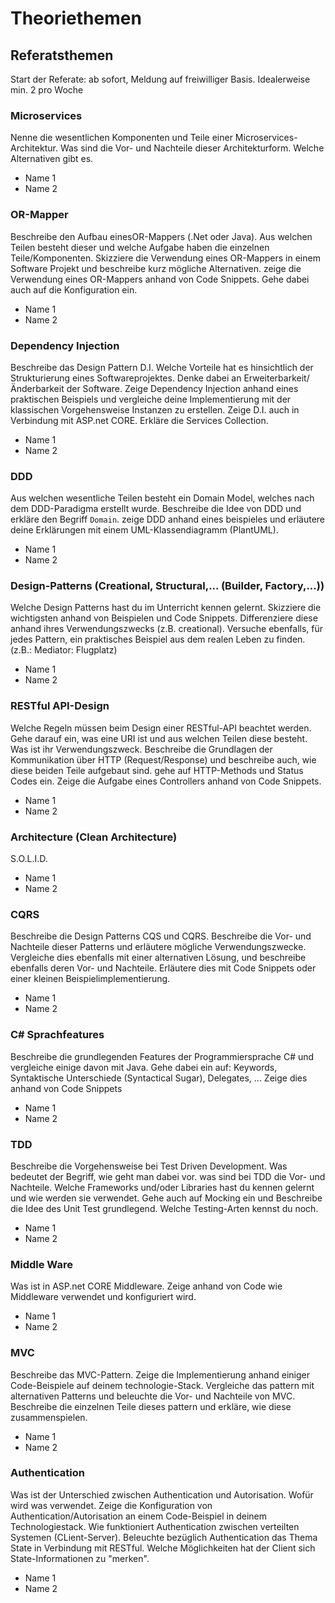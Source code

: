 # Theoriethemen

## Referatsthemen

Start der Referate: ab sofort, Meldung auf freiwilliger Basis. Idealerweise min. 2 pro Woche

### Microservices

Nenne die wesentlichen Komponenten und Teile einer Microservices-Architektur. Was sind die Vor- und Nachteile dieser Architekturform. Welche Alternativen gibt es.

  * Name 1
  * Name 2

### OR-Mapper

Beschreibe den Aufbau einesOR-Mappers (.Net oder Java). Aus welchen Teilen besteht dieser und welche Aufgabe haben die einzelnen Teile/Komponenten. Skizziere die Verwendung eines OR-Mappers in einem Software Projekt und beschreibe kurz mögliche Alternativen. zeige die Verwendung eines OR-Mappers anhand von Code Snippets. Gehe dabei auch auf die Konfiguration ein.

  * Name 1
  * Name 2

### Dependency Injection

Beschreibe das Design Pattern D.I. Welche Vorteile hat es hinsichtlich der Strukturierung eines Softwareprojektes. Denke dabei an Erweiterbarkeit/Änderbarkeit der Software. Zeige Dependency Injection anhand eines praktischen Beispiels und vergleiche deine Implementierung mit der klassischen Vorgehensweise Instanzen zu erstellen. Zeige D.I. auch in Verbindung mit ASP.net CORE. Erkläre die Services Collection.

  * Name 1
  * Name 2

### DDD

Aus welchen wesentliche Teilen besteht ein Domain Model, welches nach dem DDD-Paradigma erstellt wurde. Beschreibe die Idee von DDD und erkläre den Begriff `Domain`. zeige DDD anhand eines beispieles und erläutere deine Erklärungen mit einem UML-Klassendiagramm (PlantUML).
  
  * Name 1
  * Name 2

### Design-Patterns (Creational, Structural,... (Builder, Factory,...))

Welche Design Patterns hast du im Unterricht kennen gelernt. Skizziere die wichtigsten anhand von Beispielen und Code Snippets. Differenziere diese anhand ihres Verwendungszwecks (z.B. creational). Versuche ebenfalls, für jedes Pattern, ein praktisches Beispiel aus dem realen Leben zu finden. (z.B.: Mediator: Flugplatz)

  * Name 1
  * Name 2

### RESTful API-Design

Welche Regeln müssen beim Design einer RESTful-API beachtet werden. Gehe darauf ein, was eine URI ist und aus welchen Teilen diese besteht. Was ist ihr Verwendungszweck. Beschreibe die Grundlagen der Kommunikation über HTTP (Request/Response) und beschreibe auch, wie diese beiden Teile aufgebaut sind. gehe auf HTTP-Methods und Status Codes ein. Zeige die Aufgabe eines Controllers anhand von Code Snippets.

  * Name 1
  * Name 2

### Architecture (Clean Architecture)

S.O.L.I.D.

  * Name 1
  * Name 2

### CQRS

Beschreibe die Design Patterns CQS und CQRS. Beschreibe die Vor- und Nachteile dieser Patterns und erläutere mögliche Verwendungszwecke. Vergleiche dies ebenfalls mit einer alternativen Lösung, und beschreibe ebenfalls deren Vor- und Nachteile. Erläutere dies mit Code Snippets oder einer kleinen Beispielimplementierung.

  * Name 1
  * Name 2

### C# Sprachfeatures

Beschreibe die grundlegenden Features der Programmiersprache C# und vergleiche einige davon mit Java. Gehe dabei ein auf: Keywords, Syntaktische Unterschiede (Syntactical Sugar), Delegates, ... 
Zeige dies anhand von Code Snippets

  * Name 1
  * Name 2

### TDD

Beschreibe die Vorgehensweise bei Test Driven Development. Was bedeutet der Begriff, wie geht man dabei vor. was sind bei TDD die Vor- und Nachteile. Welche Frameworks und/oder Libraries hast du kennen gelernt und wie werden sie verwendet. Gehe auch auf Mocking ein und Beschreibe die Idee des Unit Test grundlegend. Welche Testing-Arten kennst du noch.

  * Name 1
  * Name 2

### Middle Ware

Was ist in ASP.net CORE Middleware. Zeige anhand von Code wie Middleware verwendet und konfiguriert wird.

  * Name 1
  * Name 2

### MVC

Beschreibe das MVC-Pattern. Zeige die Implementierung anhand einiger Code-Beispiele auf deinem technologie-Stack. Vergleiche das pattern mit alternativen Patterns und beleuchte die Vor- und Nachteile von MVC. Beschreibe die einzelnen Teile dieses pattern und erkläre, wie diese zusammenspielen.

  * Name 1
  * Name 2

### Authentication

Was ist der Unterschied zwischen Authentication und Autorisation. Wofür wird was verwendet. Zeige die Konfiguration von Authentication/Autorisation an einem Code-Beispiel in deinem Technologiestack. Wie funktioniert Authentication zwischen verteilten Systemen (CLient-Server). Beleuchte bezüglich Authentication das Thema State in Verbindung mit RESTful. Welche Möglichkeiten hat der Client sich State-Informationen zu "merken".

  * Name 1
  * Name 2

